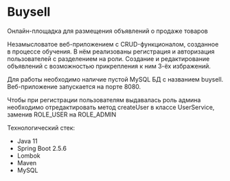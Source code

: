 # Buysell
Онлайн-площадка для размещения объявлений о продаже товаров

Незамысловатое веб-приложением с CRUD-функционалом, созданное в процессе обучения.
В нём реализованы регистрация и авторизация пользователей с разделением на роли. Создание и редактирование объявлений с возможностью прикрепления к ним 3-ёх избражений.

Для работы необходимо наличие пустой MySQL БД с названием buysell.
Веб-приложение запускается на порте 8080.

Чтобы при регистрации пользователям выдавалась роль админа необходимо отредактировать метод createUser в классе UserService, заменив ROLE_USER на ROLE_ADMIN

Технологический стек:

- Java 11
- Spring Boot 2.5.6
- Lombok
- Maven
- MySQL
